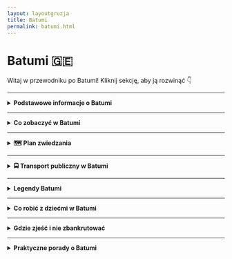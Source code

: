 ```yaml
---
layout: layoutgruzja
title: Batumi
permalink: batumi.html
---
```


# Batumi 🇬🇪 

Witaj w przewodniku po Batumi! Kliknij sekcję, aby ją rozwinąć 👇


---

<details>
  <summary><strong>Podstawowe informacje o Batumi</strong></summary>

  <p>Batumi to miasto, które wygląda jakby ktoś rzucił Simsy, futurystyczne wieżowce, plażę, palmy, radziecki pomnik, fontanny z muzyką, budy z chaczapuri i stado krów – wszystko do jednego gara – i powiedział: „No dobra, niech tak będzie”. To wakacyjna stolica Gruzji, gdzie możesz w tym samym dniu pić prosecco na dachu wieżowca i kupić ogórki kiszone od babci pod blokiem. Z jednej strony morze, z drugiej – góry, a pośrodku chaos, który zaskakująco dobrze działa.</p>

  <h4>Dlaczego warto?</h4>
  <ul>
    <li>Bo to jedyne miejsce, gdzie możesz zjeść chaczapuri adżarskie wielkości tratwy ratunkowej i popić je winem za 8 zł.</li>
    <li>Bo Batumi nocą wygląda jakby Las Vegas i Dubaj poszli razem na wino i wrócili przez przypadek do Gruzji.</li>
    <li>Bo morze, palmy, góry i taniec fontann w jednym miejscu to już prawie bingo podróżnicze.</li>
    <li>Bo nigdzie indziej nie zobaczysz budynku uniwersytetu z obrotowym kołem diabelskim w ścianie. (Serio.)</li>
  </ul>

  <h4>Jak się tu dostać?</h4>

  <h5>Dojazd z lotniska w Batumi do centrum</h5>
  <p>Wylądowałeś w Batumi i zastanawiasz się, jak dostać się do centrum? Spokojnie, to prostsze niż zamówienie khinkali bez kolendry. Oto kilka sprawdzonych opcji:</p>

  <h5>🚌 Autobus miejski – linia 10</h5>
  <p>Najtańsza i całkiem wygodna opcja. Autobus nr 10 kursuje z lotniska do centrum co około 10–15 minut. Przystanek znajduje się tuż przed terminalem. Przejazd trwa około 20 minut i kosztuje 0,30 GEL. Bilety można kupić u kierowcy – pamiętaj tylko, aby go skasować od razu po wejściu do pojazdu. <a href="https://batumiairport.com/en-EN/passenger-guide/to-from-the-airport/page/bus" target="_blank">Źródło</a></p>

  <h5>🚖 Taksówka</h5>
  <p>Jeśli wolisz komfort i brak tłoku, taksówki czekają tuż przy wyjściu z terminalu. Przejazd do centrum zajmuje około 10–15 minut i kosztuje 3–4 USD. Upewnij się, że ustalasz cenę z kierowcą przed rozpoczęciem kursu, ponieważ nie wszystkie taksówki mają taksometry. <a href="https://batumiairport.com/en-EN/to-from-the-airport/page/taxi" target="_blank">Źródło</a></p>

  <h5>📱 Aplikacje przewozowe – Bolt i Yandex Go</h5>
  <p>Preferujesz nowoczesne rozwiązania? Aplikacje takie jak Bolt czy Yandex Go działają w Batumi. Ceny są konkurencyjne, a zamówienie przejazdu to kwestia kilku kliknięć. Idealne, gdy nie masz ochoty na negocjacje z kierowcą.</p>

  <h5>🚗 Wynajem samochodu</h5>
  <p>Planujesz dalsze podróże po Gruzji? Rozważ wynajem samochodu bezpośrednio na lotnisku. Pamiętaj tylko, że gruzińskie drogi potrafią zaskoczyć, a lokalni kierowcy mają własne interpretacje przepisów drogowych.</p>

  <h5>Dojazd z lotniska w Kutaisi do Batumi</h5>
  <p>Lotnisko w Kutaisi to ulubiona brama do Gruzji dla łowców tanich lotów. Tylko że… Kutaisi to nie Batumi. Trzeba jeszcze jakoś się dostać nad morze. Na szczęście opcji nie brakuje!</p>

  <h5>🚐 Shuttle bus (czyli busik dla turystów)</h5>
  <p>Najprostsza opcja – bez kombinowania. Firma Georgian Bus jeździ zgodnie z rozkładem lotów i dowozi Cię z lotniska prosto do Batumi. Podchodzisz do stoiska w hali przylotów, płacisz (ok. 30–35 GEL), pakujesz się i już. Komfortowy, klimatyzowany, zero stresu. Można też zarezerwować wcześniej przez internet.</p>

  <h5>🚖 Taksówka (dla wygodnych lub bardzo zmęczonych)</h5>
  <p>Na parkingu czekają taksówkarze gotowi zabrać Cię do Batumi… za odpowiednią kwotę. Ceny są dość elastyczne (czytaj: zależą od Twojej miny), ale zwykle to 150–200 GEL. Możesz też skorzystać z aplikacji <strong>Bolt</strong>, jeśli chcesz uniknąć gruzińskiej szkoły negocjacji cen.</p>

  <h5>🚌 Marszrutka z centrum Kutaisi</h5>
  <p>Dla hardkorowców i backpackersów: z lotniska musisz najpierw dostać się do centrum Kutaisi (taksówka lub lokalny bus), a stamtąd łapiesz marszrutkę do Batumi. Tanio (20–25 GEL), ale czasochłonnie i z przesiadką. Styl lokalny, dużo emocji i zero przestrzeni na nogi.</p>

  <h5>🚄 Pociąg z Tbilisi</h5>
  <p>Ekspresowo i całkiem wygodnie. Polecane dla fanów krajobrazów i gruzińskich przekąsek jedzonych przez współpasażerów.</p>

  <h4>Podstawowe fakty (ale z przymrużeniem oka)</h4>
  <ul>
    <li><strong>Gdzie to leży?</strong> Na samym południowym zachodzie Gruzji, tuż przy Morzu Czarnym. Czyli jakby Gruzja miała plażę, to właśnie tu.</li>
    <li><strong>Czy to Gruzja?</strong> Tak, ale Adżaria ma własny parlament, więc czujesz się jak w Gruzji, ale trochę jakby nie do końca.</li>
    <li><strong>Jaka waluta?</strong> Lari. Albo jak mówią lokalsi: GEL. Brzmi jak żel, ale nie smaruj tym włosów.</li>
    <li><strong>Jaki język?</strong> Gruziński. Alfabet wygląda jakby ktoś się bawił spaghetti, ale z czasem można rozpoznać literki. Albo przynajmniej udawać.</li>
    <li><strong>Czas lokalny?</strong> Dwie godziny do przodu względem Polski. Idealnie, żeby wstawać później i nadal być na czasie.</li>
  </ul>

</details>

---

<details>
  <summary><strong>Co zobaczyć w Batumi</strong></summary>

<details>
  <summary><strong>❤️ Pomnik Ali i Nino – <em>41.6546, 41.6406</em></strong></summary>
  <p>Dwie stalowe postacie – ona i on – które przez cały dzień powoli zbliżają się do siebie, przenikają i… oddalają. Jak w życiu. Albo w związku na odległość z Tinderem jako jedyną formą kontaktu. Pomnik inspirowany powieścią „Ali i Nino”, czyli gruzińsko-azerską historią miłości niemożliwej, jest jednym z najbardziej poruszających miejsc w Batumi – i nie tylko dlatego, że się rusza.</p>
  <p>Konstrukcja ma 8 metrów wysokości, wygląda jak futurystyczna instalacja z muzeum nowoczesnej sztuki, a po zmroku robi się jeszcze bardziej romantycznie – całość podświetlona i lekko tajemnicza, jakby za chwilę miała zacząć opowiadać własną wersję „Romea i Julii w wersji cyberpunk”. Idealne miejsce na zachód słońca, filozoficzne przemyślenia i selfie z czymś naprawdę symbolicznym.</p>
</details>

<details>
  <summary><strong>🔤 Wieża Alfabetu – <em>41.6531, 41.6417</em></strong></summary>
  <p>Wygląda jakby ktoś postanowił skrzyżować wieżę Eiffla z łańcuchem DNA i dołożyć do tego lekcję gruzińskiego. Efekt? 130-metrowa Wieża Alfabetu, która upamiętnia unikalny gruziński alfabet – jeden z zaledwie kilkunastu oryginalnych systemów pisma na świecie. Jeśli myślałeś, że łacińskie literki są dziwne, tutaj każda wygląda jak znak z innej planety.</p>
  <p>Spirala konstrukcji opleciona jest literami – każda ma ponad 4 metry wysokości – a na szczycie mieści się punkt widokowy. Możesz tam wjechać windą i spojrzeć na Batumi z góry: morze, palmy, góry, a wszystko wygląda jak z folderu reklamowego, tylko lepiej. Czasami działa tam restauracja, ale nawet bez niej – panorama robi robotę.</p>
  <p>Wieża szczególnie imponuje wieczorem, gdy podświetlone litery świecą jak neonowy poemat o języku i tożsamości. Idealna na spacer przy bulwarze, romantyczne „wow” i lekcję alfabetu bez nudnych podręczników.</p>
</details>

<details>
  <summary><strong>🌴 Bulwar nadmorski – <em>41.6495, 41.6372</em></strong></summary>
  <p>Bulwar Batumi to kilka kilometrów czystej rozrywki i chaosu w najlepszym wydaniu. Palmy jak z Miami, morze jak z pocztówki, a do tego riksze, rowery, dorożki i panowie z popcornem na każdym kroku. Spacer tutaj to jak wejście do symulatora wakacyjnych klimatów – wystarczy parę kroków, żeby przeżyć połowę sezonu.</p>
  <p>Po jednej stronie Morze Czarne, po drugiej – kawiarenki, food trucki, ludzie grający w szachy, a czasem nawet ktoś próbujący tańczyć tango z dronem. Wieczorami wszystko świeci jak choinka na dopalaczach, a w tle często słychać największe hity lat 90., bo nostalgia nigdy nie wychodzi z mody.</p>
  <p>Dla dzieci – mini place zabaw i kolorowe fontanny. Dla zakochanych – ławeczki i widoki jak z Instagrama. Dla zmęczonych – knajpy z lemoniadą, lodami i khinkali wielkości pięści. I co najlepsze – nic nie kosztuje (poza lodami, oczywiście). Obowiązkowy punkt, nawet jeśli nie masz zamiaru chodzić – możesz po prostu usiąść i chłonąć to wszystko jak serial, tylko bez reklam.</p>
</details>

<details>
  <summary><strong>⛲ Batumi Piazza – <em>41.6504, 41.6366</em></strong></summary>
  <p>Wyobraź sobie, że ktoś teleportował kawałek Włoch prosto do Gruzji, po drodze lekko potrząsając walizką z mozaikami i muzyką na żywo – oto Batumi Piazza. Plac w stylu śródziemnomorskim, tak czysty i fotogeniczny, że przez chwilę można zapomnieć, że tuż obok ktoś sprzedaje arbuzy prosto z bagażnika.</p>
  <p>W centrum – gigantyczna mozaika, która wygląda jakby Picasso pomylił się i stworzył coś z sensem. Dookoła – kawiarenki, knajpki, a czasem nawet koncert na żywo. Nieważne, czy to jazz, czy lokalna kapela grająca "Despacito" na akordeonie – brzmi magicznie. Idealne miejsce na kawę, pizzę lub głęboką refleksję typu „czy jestem jeszcze w Gruzji, czy już w Wenecji?”</p>
  <p>Wieczorami piazza tętni życiem – lampki świecą, kelnerzy biegają, turyści robią selfie, a koty jak zwykle rządzą tym wszystkim z pogardą godną arystokracji. To jeden z tych punktów, gdzie warto przysiąść i po prostu chłonąć klimat. A jeśli przypadkiem ktoś Ci zagra serenadę – nie uciekaj, to normalne. Prawie.</p>
</details>

<details>
  <summary><strong>🌿 Ogród Botaniczny – <em>41.7224, 41.7434</em></strong></summary>
  <p>Jeśli Twoje rośliny w domu padają po tygodniu, a kaktus się obraził i zwiędł – tu dostaniesz drugą szansę. Batumi ma jeden z największych ogrodów botanicznych w regionie, a jego rozmiar sprawia, że spokojnie mógłby się w nim zgubić niewielki kraj. Lub Ty. Serio, weź mapę. I wodę.</p>
  <p>Położony na wzgórzach z widokiem na Morze Czarne, ogród to miejsce, gdzie palmy, bambusy i krzewy o nazwach brzmiących jak zaklęcia z Harry’ego Pottera rosną sobie obok siebie w harmonii, jakby klimat polityczny ich nie dotyczył. Można tu spacerować godzinami i podziwiać przyrodę z całego świata, od Japonii po Meksyk – bez paszportu i odprawy celnej.</p>
  <p>Najlepsze momenty? Wiosną wszystko kwitnie, pachnie i wygląda jak sceneria z reklamy perfum. Latem jest cień, spokój i… jeszcze więcej zieleni. A jesienią liście robią „wow”. W zimie? Wciąż lepiej niż w bloku.</p>
  <p>Pro tip: załóż wygodne buty, bo teren to nie tylko romantyczne ścieżki – to także strome zbocza, które sprawią, że Twoje łydki będą płakać. Ale warto. Ogród to jedno z tych miejsc, gdzie można się zachwycić, wyciszyć i zadać sobie pytanie: „czy ja właśnie gadam z paprocią?”</p>
</details>

<details>
  <summary><strong>🚡 Kolejka linowa Argo – <em>41.6550, 41.6433</em></strong></summary>
  <p>Jeśli chcesz poczuć się jak James Bond... tylko wolniej i bez pościgu – wsiądź do kolejki Argo. To nie tylko transport, to widowiskowa przejażdżka nad dachami Batumi, która zaczyna się w centrum, a kończy na szczycie wzgórza z widokiem, który mógłby sprzedawać się jako tapeta Windowsa.</p>
  <p>Kapsuły są przeszklone, więc nie ma gdzie się schować – musisz patrzeć, nawet jeśli boisz się wysokości. Ale spokojnie, trasa jest płynna, a widoki zajmą Twój mózg na tyle, że zapomnisz o swoim lęku (i o tym, że jeszcze przed chwilą jadłeś chaczapuri).</p>
  <p>Na górze znajdziesz punkt widokowy, kawiarnię i... więcej selfie-sticków niż drzew. Ale warto. Morze, miasto, góry, a wszystko jakby lekko podkręcone filtrem z Instagrama. To idealne miejsce, żeby spojrzeć na Batumi z góry – dosłownie i metaforycznie.</p>
  <p>Tip dla romantyków: jedź o zachodzie słońca. Tip dla introwertyków: jedź rano, zanim zjawią się tłumy. Tip dla wszystkich: nie machaj ludziom z dołu – nie wszyscy zrozumieją, że to z życzliwości.</p>
</details>

<details>
  <summary><strong>🕌 Meczet Orta Dżame – <em>41.6498, 41.6375</em></strong></summary>
  <p>Wśród bloków, sklepików i zgiełku Batumi nagle pojawia się… spokój. I to taki z klasą. Meczet Orta Dżame, czyli „Środkowy Meczet”, to niepozorna perła z XIX wieku, która przetrwała tyle historii, co niejedna gruzińska babcia. Niewielki, skromny, ale za to z duszą – jak stary notes, którego nikt nie chce wyrzucić, bo w środku jest coś ważnego.</p>
  <p>Znajdziesz go przy bocznej uliczce, gdzie nie ma tłumów z aparatami, a lokalni muzułmanie wciąż przychodzą na modlitwę. Zero show, zero cekinów – tylko atmosfera skupienia i ciszy. Nawet jeśli nie jesteś religijny, to miejsce sprawia, że automatycznie zwalniasz krok i odrywasz się od chaosu miasta.</p>
  <p>Fasada zdobiona orientalnymi motywami, drewniane wnętrze i zapach kadzideł sprawiają, że to idealny punkt na złapanie oddechu – lub na chwilę zadumy po zbyt intensywnej degustacji gruzińskich win. Po prostu – Batumi unplugged.</p>
</details>

  <details>
    <summary><strong>Sekretne miejsca Batumi</strong></summary>

 <h4>Uliczka rzeźb (ul. Zviad Gamsakhurdia)</h4>
    <p>Mała, niepozorna uliczka w centrum, a na niej… rzeźby wszędzie. W oknach, na ścianach, nawet w bramach. Idealne miejsce na urban spotting. <br>
    <strong>Współrzędne:</strong> 41.6514, 41.6378 </p>

  <h4>Stare molo i opuszczony wagon</h4>
    <p>Za portem znajdziesz stare, zapomniane molo i porzucony wagon. Klimat postapo z widokiem na morze. <br>
    <strong>Współrzędne:</strong> 41.6396, 41.6290 </p>

  <h4>Mini ogród botaniczny (przy parku Nuri Geli)</h4>
    <p>Nieoficjalna zielona enklawa z palmami i spokojem. Niepozorne, a urocze. <br>
    <strong>Współrzędne:</strong> 41.6502, 41.6383 </p>

   <h4>Pasaż z mozaiką przy placu Europy</h4>
    <p>Ukryte podwórko pełne kolorów, sztuki i prania. Szukaj otwartej bramy! <br>
    <strong>Współrzędne:</strong> 41.6523, 41.6401 </p>

   <h4>Opuszczona kolejka linowa</h4>
    <p>Na zboczu wzgórza za miastem widać resztki dawnej kolejki. Dla fanów urbexu i ładnych kadrów. <br>
    <strong>Współrzędne:</strong> 41.6360, 41.6435 </p>

  <p>Batumi to nie tylko błysk świateł i deptak nad morzem. Jeśli dasz mu czas i zboczysz z mapy, pokaże Ci miejsca, o których przewodniki milczą – ale które zostają w głowie na długo.</p>
 
  </details>

</details>

---

<details>
  <summary><strong>🗺️ Plan zwiedzania</strong></summary>


<details>
  <summary><strong>🗓️ Plan zwiedzania – Dzień 1</strong></summary>
  <p><strong>Poranek – Romantyzm i alfabet:</strong></p>
  <ul>
    <li>➡️ <strong>Ruchomy pomnik Ali i Nino</strong> – <em>41.6486, 41.6365</em><br>
    Zacznij dzień od złamanego serca – czyli tej rzeźby, co się łączy, przenika i rozdziela. Jak Twoje plany urlopowe i rzeczywistość. Rano nie ma tłumów, więc selfie z miłością gwarantowane.</li>
    <li>➡️ <strong>Wieża alfabetu</strong> – <em>41.6481, 41.6369</em><br>
    Skoro już się wzruszyłeś, czas na edukację. Gruzińskie litery na wieży wyglądają jak tajny kod obcych. Możesz wjechać na górę i udawać, że rozpoznajesz literki. Widoki wynagradzają wszystko (nawet kolejkę do windy).</li>
  </ul>

  <p><strong>Południe – Deptak, lody i odrobina Włoch:</strong></p>
  <ul>
    <li>➡️ <strong>Bulwar nadmorski</strong> – <em>41.6505, 41.6362</em><br>
    Czas się przejść! Palmy, zapach gofrów, rowery omijające Cię o milimetry. Możesz wypożyczyć hulajnogę, ale uważaj – nie wszyscy w Batumi hamują z wyczuciem.</li>
    <li>➡️ <strong>Batumi Piazza</strong> – <em>41.6509, 41.6380</em><br>
    Idealna pora na espresso i pizzę w gruzińskim „małym Rzymie”. Zrób zdjęcie na mozaice, udawaj, że jesteś we Florencji, i odpocznij chwilę od słońca (i kroków z aplikacji).</li>
  </ul>

  <p><strong>Popołudnie – Zieleń i wysokość:</strong></p>
  <ul>
    <li>➡️ <strong>Ogród botaniczny</strong> – <em>41.6910, 41.7239</em><br>
    Podjedź taksówką (chyba że jesteś dzikim piechurem). Spacer wśród palm, egzotycznych krzaków i widoków jak z filmu o Tarzanie. Zdjęcia? Będą wyglądały jak z Bali – tylko bardziej legalne.</li>
    <li>➡️ <strong>Kolejka linowa Argo</strong> – <em>41.6543, 41.6369</em><br>
    Na koniec dnia – wysokość. Kolejką w górę, a potem lemoniada (lub coś mocniejszego) z panoramą Batumi. Idealne zakończenie dnia – i w ogóle życia, jeśli masz lęk wysokości.</li>
  </ul>

  <p><em>Bonus:</em> Jeśli po wszystkim masz jeszcze siłę – wskocz na nocny spacer bulwarem. Batumi po zmroku świeci jak dyskoteka w latach 2000, a ludzie są jeszcze bardziej uśmiechnięci (czyt. wypili już swoje wino).</p>
</details>

</details>

---

  <details>
  <summary><strong>🚍 Transport publiczny w Batumi</strong></summary>

  <p>Transport w Batumi to taki trochę chaos z uśmiechem – niby wszystko działa, ale jak już zadziała, to człowiek czuje się jak lokalny ninja. Oto jak poruszać się po mieście bez potrzeby wynajmu helikoptera:</p>

  <h4>Autobusy miejskie</h4>
  <p>Działają zaskakująco dobrze! Są klimatyzowane, jeżdżą regularnie i kosztują grosze (0,50 GEL za przejazd). Ale uwaga – nie płacisz kierowcy! Potrzebujesz karty Batumi Card albo aplikacji <strong>Batumi Transport</strong>. Karta dostępna na dworcu autobusowym i w punktach informacji.</p>
  <p>Rozkład? Na przystanku niby jest, ale lepiej sprawdzić online – np. na Google Maps działa całkiem nieźle.</p>

  <h4>Marszrutki</h4>
  <p>Żółte mikrobusy, które zatrzymują się „jak poprosisz”. Bez klimatyzacji, bez luksusu, ale za to z charakterem. Cena podobna do autobusu. Najlepiej machać ręką, wsiadać i płacić kierowcy gotówką. W środku tłok, ale i prawdziwy duch podróży!</p>

  <h4>Taksówki i aplikacje</h4>
  <p>Oficjalnych taksówek jak na lekarstwo, ale działa <strong>Yandex Go</strong> (czyli gruziński Uber). Ceny niskie, przejrzyste, a nie trzeba się targować. Na lotnisko – warto, bo wygodniej niż z walizką do marszrutki.</p>

  <h4>Rowery i hulajnogi</h4>
  <p>Batumi ma ścieżki rowerowe wzdłuż morza i system wynajmu rowerów miejskich. Hulajnogi elektryczne (np. Scroll) są prawie na każdym rogu – aplikacja, kilka kliknięć i jazda. Uwaga: nie jeździj po deptaku pełnym dzieci z watą cukrową – możesz dostać spojrzenie babci w trybie „co ty robisz, dziecko”.</p>

  <h4>Pieszo?</h4>
  <p>Tak! Centrum Batumi i bulwar to idealne miejsce na spacery. Wszystko blisko, płasko i z palmami. Buty wygodne, bo chodniki mają swoje humory.</p>

</details>

---

<details>
  <summary><strong>Legendy Batumi</strong></summary>

  <p>Batumi to nie tylko palmy, neonowe fontanny i chaczapuri z serem. To także miejsce pełne opowieści – czasem romantycznych, czasem mrocznych, a czasem tak dziwnych, że musiały wydarzyć się naprawdę. Oto kilka legend, które usłyszysz, jeśli dobrze się wsłuchasz w szum Morza Czarnego:</p>

  <h4>Ali i Nino – wieczna miłość w ruchu</h4>
  <p>W sercu bulwaru stoi niezwykła rzeźba – dwie stalowe postacie, które powoli zbliżają się do siebie, przenikają i oddalają. To Ali i Nino – muzułmański chłopak i chrześcijańska dziewczyna, których miłość pokonała wszystko… oprócz losu. Inspirowane powieścią, ich ruch to symbol tragicznego uczucia i tęsknoty. A turystom świetnie wychodzą zdjęcia z ich „pocałunku”.</p>

  <h4>Studnia życzeń przy Parku 6 Maja</h4>
  <p>Mówi się, że jeśli wrzucisz monetę do jednej z fontann przy parku i pomyślisz życzenie związane z miłością – spełni się… ale tylko wtedy, gdy kupisz chaczapuri dla kogoś z lokalnych. Czy to działa? Ktoś wrzucił grosik i wrócił do Batumi z pierścionkiem zaręczynowym. Przypadek?</p>

  <h4>Latarnia morska i duch kapitana</h4>
  <p>Latarnia w Batumi ma swoją historię. Mieszkańcy mówią o duchu starego kapitana, który pojawia się w mglistą noc i pomaga zagubionym statkom wrócić do portu. A jeśli ktoś znajdzie na plaży stary kompas – to ponoć znak, że kapitan był niedaleko.</p>

  <h4>Kot z dzielnicy Piazza</h4>
  <p>W tej artystycznej dzielnicy mieszka kot. Albo raczej: kot rządzi dzielnicą. Mówią, że jeśli dasz mu coś do jedzenia i usiądziesz przy fontannie, usłyszysz od przechodnia dobrą historię, a dzień będzie udany. Nie wiadomo, ile w tym prawdy, ale kot wygląda na bardzo zadowolonego z życia.</p>

  <p>Batumi nie pokazuje swoich sekretów od razu. Trzeba trochę się powłóczyć, zapytać kogoś starszego, zajrzeć za róg i zatrzymać się przy rzeźbie, która "niby tylko tam stoi". Wtedy miasto zaczyna szeptać historie...</p>

</details>


---

<details>
  <summary><strong>Co robić z dziećmi w Batumi</strong></summary>

  <p>Batumi to nie tylko wino i chaczapuri – to też całkiem fajne miejsce na rodzinny wypad. Dzieciaki znajdą tu atrakcje, które ich zajmą, a Ty może nawet wypijesz kawę, zanim wystygnie. Oto nasze sprawdzone (i dziecioprzyjazne!) propozycje:</p>

  <h4>1. Delfinarium</h4>
  <p>Legenda Batumi! Pokazy delfinów, które robią fikołki i machają płetwą do publiczności. Dzieci piszczą z radości, dorośli trochę też. Warto przyjść wcześniej – miejsca z przodu = większa szansa na zachlapanie!</p>

  <h4>2. Park 6 Maja (i jezioro Nuri)</h4>
  <p>To taki batumijski Central Park: plac zabaw, łódki na jeziorze, kaczki, minizoo, a czasem też dmuchańce. Można tu spędzić pół dnia i nawet nikt nie marudzi (no, może tylko jak zabraknie lodów).</p>

  <h4>3. Kolejka linowa Argo</h4>
  <p>Widok z góry jak z pocztówki – dzieci mają frajdę z jazdy, dorośli z widoków. Na górze taras widokowy, sklepik z pamiątkami i kawa z panoramą. Uwaga: jeśli ktoś ma lęk wysokości, może się mocno przytulić do szyby.</p>

  <h4>4. Plaża i fontanny</h4>
  <p>Kamienista plaża, ale dzieciaki i tak będą szczęśliwe. Można zbierać kamienie, chlapać się w morzu albo gonić mewy. A wieczorem fontanny multimedialne – grają, świecą, pryskają wodą w losowe osoby. Dzieci wniebowzięte.</p>

  <h4>5. Batumi Boulevard</h4>
  <p>Długi deptak z miejscami na rolki, rowerki, elektryczne auta i watę cukrową. Są też rzeźby, palmy i place zabaw – czyli coś dla każdego poziomu energii.</p>

  <h4>6. Aquapark Batumi</h4>
  <p>Jeśli dzień jest gorący, a dzieci zaczynają się topić w nudzie – hop do aquaparku. Zjeżdżalnie, baseny, brodziki, a po wszystkim – drzemka gwarantowana (u dzieci i u rodziców).</p>

  <h4>7. Wesołe miasteczko Batumi</h4>
  <p>Jeśli Wasze dzieci lubią atrakcje na kółkach, w Batumi czeka na nich wesołe miasteczko z karuzelami, diabelskim młynem i wszystkim, czego potrzebują, by poczuć się jak bohaterowie bajki. Dorośli mogą się poczuć jak dzieci na rollercoasterze (lub w kolejce po watę cukrową). Będzie głośno, kolorowo i zabawnie. Dla rodziców: obowiązkowo fotki z dzieciakami na tle gigantycznej karuzeli. Przypomnienie: nie zapomnijcie wziąć jakiejś drobnej gotówki na bilety – płatność kartą jest tu nieco bardziej problematyczna.</p>

  <p><em>Bonus:</em> W wielu knajpach są specjalne krzesełka, ale dziecięce menu – raczej nie. Na szczęście khinkali i chaczapuri działają jak gruziński Happy Meal.</p>

</details>


---

<details>
  <summary><strong>Gdzie zjeść i nie zbankrutować</strong></summary>

  <p>W Batumi możesz zjeść za grosze albo za pół pensji – zależy, czy skręcisz w uliczkę z lokalami dla lokalsów, czy dasz się skusić restauracji z neonem „authentic Georgian food” i menu po angielsku z błędami. Ale spokojnie, oto ściąga, co i gdzie zjeść, żeby brzuch był szczęśliwy, a portfel nie płakał.</p>

  <h4>1. Chaczapuri adżarskie – czyli łódka pełna szczęścia</h4>
  <p>To batumijski klasyk: łódka z ciasta wypełniona roztopionym serem, masłem i jajkiem. Zjesz to wszędzie, ale najlepsze znajdziesz w miejscach, gdzie nie ma obrazków w menu i kelner nie zna słowa „Instagram”. Polecamy: <strong>Retro</strong> – tanio, tłusto, pysznie. I zawsze kolejka – to dobry znak.</p>

  <h4>2. Kuchnia domowa u babci (niby nie u Twojej, ale prawie)</h4>
  <p>Poszukaj lokali typu <em>Lagidze, Ukrainochka, Adjarian House</em>, gdzie wystrój zatrzymał się w 2003 roku, ale jedzenie – w najlepszym możliwym sensie. Khinkali (czyli gruzińskie pierogi XXL) tanie jak barszcz, tylko pamiętaj: gryziemy, nie zjadamy ogonków!</p>

  <h4>3. Straganowe rarytasy</h4>
  <p>Na ulicy złapiesz: kukurydzę z pary, placki z serem, lobiani (czyli fasolowe ciasto), a jak masz szczęście – arbuza większego niż Twoja walizka. Uwaga na chaczapuri z ulicy: czasem więcej ciasta niż sera, ale i tak smakuje jak przygoda.</p>

  <h4>4. Tanie jedzenie przy rynku</h4>
  <p>W okolicach <strong>Bazaru Batumi</strong> znajdziesz knajpki, gdzie domowy obiad kosztuje mniej niż cappuccino na lotnisku. Czasem trzeba pokazać palcem, co chcesz – menu bywa symboliczne, a angielski ogranicza się do „OK?”.</p>

  <h4>5. Bonus: gruzińskie wino i lemoniady</h4>
  <p>Do jedzenia koniecznie: <strong>wino domowej roboty</strong> (nawet jeśli smakuje jak kiszony kompot – to część doświadczenia) i kultowe lemoniady – estragon, gruszka, czy cola made in Georgia. Kolory niepokojące, smaki zaskakująco dobre.</p>

  <p><em>Uwaga:</em> jeśli w karcie widzisz „service charge 18%”, a kelner ma fartuch z logiem jak z Dubaju – uciekaj. To nie Batumi, to pułapka.</p>

<h4>6. Restauracje z wyższej półki (ale bez snobizmu)</h4>

<ul>
  <li><strong>Chacha Time</strong> – elegancko, nowocześnie, ale z gruzińską duszą. W menu klasyki w nowej wersji, a do tego selekcja chachy (czyli lokalnej wódki, która robi bum). Miejsce idealne na randkę lub „jestem dorosły i jem rzeczy z pianą z buraka”.</li>

  <li><strong>360 Sky Bar</strong> (na dachu hotelu Radisson) – koktajl, zachód słońca, widok na całe Batumi i przystań. Ceny zbliżone do tych, co na lotnisku, ale przynajmniej widok nie kończy się na gate B12.</li>

  <li><strong>Heart of Batumi</strong> – bardzo chwalona restauracja w starym centrum. Mała, przytulna, z obsługą, która naprawdę wie, co robi. Jedzenie? Gruzińskie, świeże i bez udziwnień. Dobrze zarezerwować wcześniej – bo wszyscy to znają i lubią.</li>

  <li><strong>Old Boulevard</strong> – jeśli masz ochotę na obiad w stylu „powrót do czasów elegancji, gdy jeszcze ludzie ubierali się do kolacji”. Jedzenie lokalne i europejskie, a do tego muzyka na żywo (czasem lepiej, czasem bardziej jak karaoke).</li>

  <li><strong>Adjara Wine House</strong> – trochę poza centrum, ale jak kochasz wino i chcesz zjeść coś super lokalnego – to miejsce dla Ciebie. Można też zwiedzić piwnicę i dowiedzieć się, ile litrów wina można zmieścić w glinianym dzbanie. Spoiler: dużo.</li>
</ul>

</details>

---

<details>
  <summary><strong>Praktyczne porady o Batumi</strong></summary>

  <h4>Gotówką czy kartą?</h4>
  <p>Kartą zapłacisz w większości restauracji, hoteli i sklepów, ale jeśli zejdziesz z głównego szlaku – gotówka rządzi. Marszrutki? Gotówka. Chaczapuri od babci spod bloku? Gotówka. Prywatne WC w porcie? Zgadnij. Bankomaty są wszędzie, ale często pobierają prowizję, więc najlepiej wypłacać większe kwoty naraz. I nie zdziw się, jeśli terminal działa tylko wtedy, gdy „brat włączy internet”.</p>

  <h4>Co warto kupić?</h4>
  <ul>
    <li><strong>Wino</strong> – bo Gruzja to ojczyzna wina, a te domowe kupowane w plastikowych butelkach są najlepsze (i najmocniejsze).</li>
    <li><strong>Chacza</strong> – czyli lokalna wódka z winogron. Działa szybciej niż zmiana strefy czasowej.</li>
    <li><strong>Churchkhela</strong> – wygląda jak świeca, smakuje jak orzechy w kisielu. Gruzińska słodycz, która wygląda dziwnie, ale wciąga.</li>
    <li><strong>Przyprawy i herbata</strong> – tanie, aromatyczne i idealne na prezent typu „coś egzotycznego z wakacji, ale nie magnes”.</li>
    <li><strong>Mydła i kremy z olejkiem różanym</strong> – lokalne kosmetyki pachnące jak ogród twojej cioci z lat 90., ale działają cuda.</li>
  </ul>

  <h4>Czego unikać?</h4>
  <ul>
    <li><strong>Taksówek bez licencji</strong> – jeśli kierowca nie ma taksometru i twierdzi, że „nie problem, my friend” – to będzie problem.</li>
    <li><strong>Jedzenia zbyt surowego sumienia</strong> – czyli wszystkiego, co leży od 3 dni w słońcu i jeszcze oddycha. Nie testuj lokalnego układu pokarmowego.</li>
    <li><strong>Pogaduszek o polityce</strong> – lepiej zapytać o ulubione chaczapuri niż o sąsiednie kraje. Mniej kontrowersji, więcej sera.</li>
    <li><strong>Fontann wieczorem bez peleryny</strong> – są piękne, są kolorowe… i mają zasięg większy niż przewidujesz. Ubranie może nie przetrwać.</li>
  </ul>

  <h4>Internet i telefon</h4>
  <p>Jeśli nie chcesz zbankrutować przez roaming, kup lokalną kartę SIM. Popularni operatorzy to Magti, Beeline i Silknet – działają dobrze, nawet w górach. Internet mobilny szybki i tani – za 10–15 GEL masz pakiet na cały tydzień scrollowania i wrzucania stories z chinkali.</p>
  <p>W wielu knajpach i hotelach jest Wi-Fi, ale czasem działa tylko w jednym kącie lokalu albo gdy kelner klepnie modem.</p>

  <h4>Lokalne zwyczaje</h4>
  <ul>
    <li><strong>Toastów się nie odmawia</strong> – jeśli ktoś wznosi toast, Ty też pijesz. Niezależnie, czy to za pokój na świecie, babcię, czy pogodę.</li>
    <li><strong>Gościnność to świętość</strong> – Gruzini są niesamowicie otwarci. Możesz dostać wino, chleb i miejsce przy stole, zanim zdążysz powiedzieć „dzień dobry”.</li>
    <li><strong>Nie ziewaj przy stole</strong> – serio, może być uznane za brak szacunku. Lepiej zjedz jeszcze jedno khinkali i udawaj pełen energii.</li>
    <li><strong>Nie dziw się krówkom na ulicy</strong> – są, były i będą. Mają pierwszeństwo. Zawsze.</li>
  </ul>

</details>
